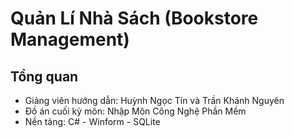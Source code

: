 # Quản Lí Nhà Sách (Bookstore Management)
## Tổng quan
- Giảng viên hướng dẫn: Huỳnh Ngọc Tín và Trần Khánh Nguyên
- Đồ án cuối kỳ môn: Nhập Môn Công Nghệ Phần Mềm
- Nền tảng: C# - Winform - SQLite
